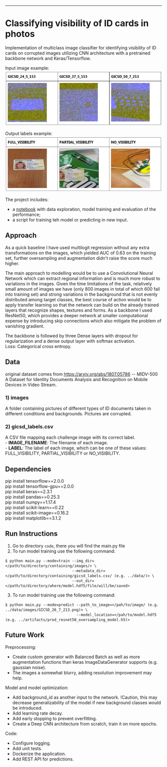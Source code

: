 ***


# Classifying visibility of ID cards in photos

Implementation of multiclass image classifier for identifying visibility of ID cards on corrupted images
utilizing CNN architecture with a pretrained backbone network and Keras/Tensorflow.

Input image example:  
![Input image example](sample_images/example_input_images.PNG)

Output labels example:  
![Output labels example](sample_images/example_labels.PNG)


The project includes:
 - a [notebook](notebooks/House_of_ID_Cards.html) with data exploration, model training and evaluation of the performance;
 - a script for training teh model or predicting in new input.

## Approach

As a quick baseline I have used multilogit regression  without any extra transformations on the images, which yielded AUC of 0.63 on the training set, 
further oversampling and augmentation didn't raise the score much higher. 

The main approach to modelling would be to use a Convolutional Neural Network which can extract regional information and is much more robust to variations in the images. 
Given the time limitations of the task, relatively small amount of images we have (only 800 images in total of which 600 fall into training set) 
and strong variations in the background that is not evenly distributed among target classes, 
the best course of action would be to apply transfer learning so that the network can build on the already trained layers that recognize shapes, textures and forms. 
As a backbone I used ResNet50, which provides a deeper network at smaller computational expense by introducing skip connections 
which also mitigate the problem of vanishing gradient.

The backbone is followed by three Dense layers with dropout for regularization and a dense output layer with softmax activation.   
Loss: Categorical cross entropy.
    
## Data

original dataset comes from https://arxiv.org/abs/1807.05786 -- MIDV-500 A Dataset for Identity Documents Analysis and Recognition on Mobile Devices in Video Stream.  

### 1) images
A folder containing pictures of different types of ID documents taken in different conditions and backgrounds. Pictures are corrupted.

### 2) gicsd_labels.csv
A CSV file mapping each challenge image with its correct label.  
	- **IMAGE_FILENAME**: The filename of each image.  
	- **LABEL**: The label of each image, which can be one of these values: FULL_VISIBILITY, PARTIAL_VISIBILITY or NO_VISIBILITY. 

## Dependencies

pip install tensorflow==2.0.0  
pip install tensorflow-gpu==2.0.0  
pip install keras==2.3.1  
pip install pandas==0.25.3  
pip install numpy==1.17.4  
pip install scikit-learn==0.22  
pip install scikit-image==0.16.2  
pip install matplotlib==3.1.2  

## Run Instructions

1. Go to directory `code`, there you will find the main.py file  
2. To run model training use the following command:  

```
$ python main.py --mode=train --img_dir=</path/to/directory/containing/images/> \
                              --metadata_dir=</path/to/directory/containing/gicsd_labels.csv/ (e.g. ../data/)> \
							  --out_dir=</path/to/directory/where/model.hdf5/file/will/be/saved>
```
							  
3. To run model training use the following command:  
```
$ python main.py --mode=predict --path_to_image=</pah/to/image/ (e.g. ../data/images/GICSD_26_7_213.png)> \
                                --model_location=</pah/to/model.hdf5 (e.g. ../artifacts/prod_resnet50_oversampling_model.h5)>
```

## Future Work

Preprocessing:

- Create custom generator with Balanced Batch as well as more augmentation functions than keras ImageDataGenerator supports 
  (e.g. gaussian noise). 
- The images a somewhat blurry, adding resolution improvement may help.

Model and model optimization:  

- Add background_id as another input to the network. 
  !Caution, this may decrease generalizability of the model if new background classes would be introduced.  
- Add learning rate decay.
- Add early stopping to prevent overfitting.
- Create a Deep CNN architecture from scratch, train it on more epochs.

Code:
- Configure logging.
- Add unit tests.
- Dockerize the application.
- Add REST API for predictions.
